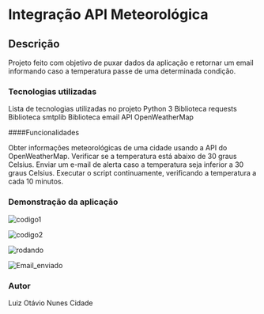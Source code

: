 # Integração API Meteorológica

## Descrição
Projeto feito com objetivo de puxar dados da aplicação e retornar um email informando caso a temperatura passe de uma determinada condição.



### Tecnologias utilizadas
Lista de tecnologias utilizadas no projeto
Python 3
Biblioteca requests
Biblioteca smtplib
Biblioteca email
API OpenWeatherMap

####Funcionalidades

Obter informações meteorológicas de uma cidade usando a API do OpenWeatherMap.
Verificar se a temperatura está abaixo de 30 graus Celsius.
Enviar um e-mail de alerta caso a temperatura seja inferior a 30 graus Celsius.
Executar o script continuamente, verificando a temperatura a cada 10 minutos.


### Demonstração da aplicação

![codigo1](https://user-images.githubusercontent.com/127349318/230668243-c7449116-eebe-4b96-86b4-fecb1621915f.JPG)


![codigo2](https://user-images.githubusercontent.com/127349318/230668236-57c99546-2cd8-4a49-b5d9-97fc22aebecf.JPG)


![rodando](https://user-images.githubusercontent.com/127349318/230668208-654b976f-f8e2-4116-a39b-77ce18cfbdc1.JPG)

![Email_enviado](https://user-images.githubusercontent.com/127349318/230668192-f44da87d-6830-4e9d-8e21-f388048f2f1d.JPG)



### Autor

Luiz Otávio Nunes Cidade
